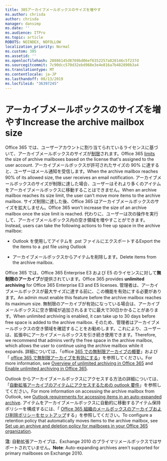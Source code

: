 ```yaml
---
title: 305アーカイブメールボックスのサイズを増やす
ms.author: chrisda
author: chrisda
manager: dansimp
ms.date: ''
ms.audience: ITPro
ms.topic: article
ROBOTS: NOINDEX, NOFOLLOW
localization_priority: Normal
ms.custom: 305
ms.assetid: ''
ms.openlocfilehash: 28086145d8769bd06ef6352257a820146c5f237d
ms.sourcegitcommit: 7c90dcc570d32ebd968e3e4e816a7b482890b3a4
ms.translationtype: MT
ms.contentlocale: ja-JP
ms.lasthandoff: 08/13/2019
ms.locfileid: "36397245"
---
```

# <a name="increase-the-archive-mailbox-size"></a><span data-ttu-id="7563d-102">アーカイブメールボックスのサイズを増やす</span><span class="sxs-lookup"><span data-stu-id="7563d-102">Increase the archive mailbox size</span></span>

<span data-ttu-id="7563d-103">Office 365 では、ユーザーアカウントに割り当てられているライセンスに基づいて、アーカイブメールボックスのサイズが[制限](https://docs.microsoft.com/office365/servicedescriptions/exchange-online-service-description/exchange-online-limits#mailbox-storage-limits)されます。</span><span class="sxs-lookup"><span data-stu-id="7563d-103">Office 365 [limits](https://docs.microsoft.com/office365/servicedescriptions/exchange-online-service-description/exchange-online-limits#mailbox-storage-limits) the size of archive mailboxes based on the license that's assigned to the user account.</span></span> <span data-ttu-id="7563d-104">アーカイブメールボックスが許可されたサイズの 90% に達すると、ユーザーはメール通知を受信します。</span><span class="sxs-lookup"><span data-stu-id="7563d-104">When the archive mailbox reaches 90% of its allowed size, the user receives an email notification.</span></span> <span data-ttu-id="7563d-105">アーカイブメールボックスのサイズが制限に達した場合、ユーザーはそれより多くのアイテムをアーカイブメールボックスに移動することはできません。</span><span class="sxs-lookup"><span data-stu-id="7563d-105">When an archive mailbox reaches its size limit, the user can't move more items to the archive mailbox.</span></span> <span data-ttu-id="7563d-106">サイズ制限に達した後、Office 365 はアーカイブメールボックスのサイズを拡大しません。</span><span class="sxs-lookup"><span data-stu-id="7563d-106">Office 365 won't increase the size of an archive mailbox once the size limit is reached.</span></span> <span data-ttu-id="7563d-107">代わりに、ユーザーは次の操作を実行して、アーカイブメールボックス内の空き領域を増やすことができます。</span><span class="sxs-lookup"><span data-stu-id="7563d-107">Instead, users can take the following actions to free up space in the archive mailbox:</span></span>

- <span data-ttu-id="7563d-108">Outlook を使用してアイテムを .pst ファイルにエクスポートする</span><span class="sxs-lookup"><span data-stu-id="7563d-108">Export the the items to a .pst file using Outlook</span></span>

- <span data-ttu-id="7563d-109">アーカイブメールボックスからアイテムを削除します。</span><span class="sxs-lookup"><span data-stu-id="7563d-109">Delete items from the archive mailbox.</span></span>

<span data-ttu-id="7563d-110">Office 365 では、Office 365 Enterprise E3 および E5 のライセンスに対して**無制限のアーカイブ**が提供されています。</span><span class="sxs-lookup"><span data-stu-id="7563d-110">Office 365 provides **unlimited archiving** for Office 365 Enterprise E3 and E5 licenses.</span></span> <span data-ttu-id="7563d-111">管理者は、アーカイブメールボックスが最大サイズに達する前に、この機能を有効にする必要があります。</span><span class="sxs-lookup"><span data-stu-id="7563d-111">An admin must enable this feature before the archive mailbox reaches its maximum size.</span></span> <span data-ttu-id="7563d-112">無制限のアーカイブが有効になっている場合は、アーカイブメールボックスに空き領域が追加されるまでに最大で30日かかることがあります。</span><span class="sxs-lookup"><span data-stu-id="7563d-112">When unlimited archiving is enabled, it can take up to 30 days before free space is added to the archive mailbox.</span></span> <span data-ttu-id="7563d-113">そのため、管理者はアーカイブメールボックスの空き領域を確認することをお勧めします。これにより、ユーザーは、拡張中にアーカイブメールボックスを引き続き使用できます。</span><span class="sxs-lookup"><span data-stu-id="7563d-113">Therefore, we recommend that admins verify the free space in the archive mailbox, which allows the user to continue using the archive mailbox while it expands.</span></span> <span data-ttu-id="7563d-114">詳細については、「office [365 での無制限アーカイブの概要](https://docs.microsoft.com/office365/securitycompliance/unlimited-archiving)」および「 [office 365 で無制限アーカイブを有効にする](https://docs.microsoft.com/office365/securitycompliance/enable-unlimited-archiving)」を参照してください。</span><span class="sxs-lookup"><span data-stu-id="7563d-114">For more information, see [Overview of unlimited archiving in Office 365](https://docs.microsoft.com/office365/securitycompliance/unlimited-archiving) and [Enable unlimited archiving in Office 365](https://docs.microsoft.com/office365/securitycompliance/enable-unlimited-archiving).</span></span>

<span data-ttu-id="7563d-115">Outlook からアーカイブメールボックスにアクセスする方法の詳細については、「[自動拡張アーカイブのアイテムにアクセスするための outlook 要件](https://docs.microsoft.com/office365/securitycompliance/unlimited-archiving#outlook-requirements-for-accessing-items-in-an-auto-expanded-archive)」を参照してください。</span><span class="sxs-lookup"><span data-stu-id="7563d-115">For more information on accessing the archive mailbox from Outlook, see [Outlook requirements for accessing items in an auto-expanded archive](https://docs.microsoft.com/office365/securitycompliance/unlimited-archiving#outlook-requirements-for-accessing-items-in-an-auto-expanded-archive).</span></span> <span data-ttu-id="7563d-116">アイテムをアーカイブメールボックスに自動的に移動するアイテム保持ポリシーを構成するには、「 [Office 365 組織のメールボックスのアーカイブおよび削除ポリシーをセットアップ](https://docs.microsoft.com/office365/securitycompliance/set-up-an-archive-and-deletion-policy-for-mailboxes)する」を参照してください。</span><span class="sxs-lookup"><span data-stu-id="7563d-116">To configure a retention policy that automatically moves items to the archive mailbox, see [Set up an archive and deletion policy for mailboxes in your Office 365 organization](https://docs.microsoft.com/office365/securitycompliance/set-up-an-archive-and-deletion-policy-for-mailboxes).</span></span>

<span data-ttu-id="7563d-117">**注**: 自動拡張アーカイブは、Exchange 2010 のプライマリメールボックスではサポートされていません。</span><span class="sxs-lookup"><span data-stu-id="7563d-117">**Note**: Auto-expanding archives aren't supported for primary mailboxes on Exchange 2010.</span></span>
